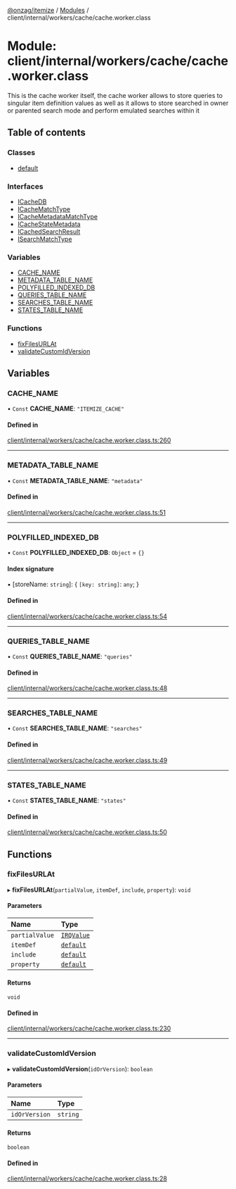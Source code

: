 [@onzag/itemize](../README.md) / [Modules](../modules.md) / client/internal/workers/cache/cache.worker.class

# Module: client/internal/workers/cache/cache.worker.class

This is the cache worker itself, the cache worker allows to store
queries to singular item definition values as well as it allows
to store searched in owner or parented search mode and perform
emulated searches within it

## Table of contents

### Classes

- [default](../classes/client_internal_workers_cache_cache_worker_class.default.md)

### Interfaces

- [ICacheDB](../interfaces/client_internal_workers_cache_cache_worker_class.ICacheDB.md)
- [ICacheMatchType](../interfaces/client_internal_workers_cache_cache_worker_class.ICacheMatchType.md)
- [ICacheMetadataMatchType](../interfaces/client_internal_workers_cache_cache_worker_class.ICacheMetadataMatchType.md)
- [ICacheStateMetadata](../interfaces/client_internal_workers_cache_cache_worker_class.ICacheStateMetadata.md)
- [ICachedSearchResult](../interfaces/client_internal_workers_cache_cache_worker_class.ICachedSearchResult.md)
- [ISearchMatchType](../interfaces/client_internal_workers_cache_cache_worker_class.ISearchMatchType.md)

### Variables

- [CACHE\_NAME](client_internal_workers_cache_cache_worker_class.md#cache_name)
- [METADATA\_TABLE\_NAME](client_internal_workers_cache_cache_worker_class.md#metadata_table_name)
- [POLYFILLED\_INDEXED\_DB](client_internal_workers_cache_cache_worker_class.md#polyfilled_indexed_db)
- [QUERIES\_TABLE\_NAME](client_internal_workers_cache_cache_worker_class.md#queries_table_name)
- [SEARCHES\_TABLE\_NAME](client_internal_workers_cache_cache_worker_class.md#searches_table_name)
- [STATES\_TABLE\_NAME](client_internal_workers_cache_cache_worker_class.md#states_table_name)

### Functions

- [fixFilesURLAt](client_internal_workers_cache_cache_worker_class.md#fixfilesurlat)
- [validateCustomIdVersion](client_internal_workers_cache_cache_worker_class.md#validatecustomidversion)

## Variables

### CACHE\_NAME

• `Const` **CACHE\_NAME**: ``"ITEMIZE_CACHE"``

#### Defined in

[client/internal/workers/cache/cache.worker.class.ts:260](https://github.com/onzag/itemize/blob/59702dd5/client/internal/workers/cache/cache.worker.class.ts#L260)

___

### METADATA\_TABLE\_NAME

• `Const` **METADATA\_TABLE\_NAME**: ``"metadata"``

#### Defined in

[client/internal/workers/cache/cache.worker.class.ts:51](https://github.com/onzag/itemize/blob/59702dd5/client/internal/workers/cache/cache.worker.class.ts#L51)

___

### POLYFILLED\_INDEXED\_DB

• `Const` **POLYFILLED\_INDEXED\_DB**: `Object` = `{}`

#### Index signature

▪ [storeName: `string`]: \{ `[key: string]`: `any`;  }

#### Defined in

[client/internal/workers/cache/cache.worker.class.ts:54](https://github.com/onzag/itemize/blob/59702dd5/client/internal/workers/cache/cache.worker.class.ts#L54)

___

### QUERIES\_TABLE\_NAME

• `Const` **QUERIES\_TABLE\_NAME**: ``"queries"``

#### Defined in

[client/internal/workers/cache/cache.worker.class.ts:48](https://github.com/onzag/itemize/blob/59702dd5/client/internal/workers/cache/cache.worker.class.ts#L48)

___

### SEARCHES\_TABLE\_NAME

• `Const` **SEARCHES\_TABLE\_NAME**: ``"searches"``

#### Defined in

[client/internal/workers/cache/cache.worker.class.ts:49](https://github.com/onzag/itemize/blob/59702dd5/client/internal/workers/cache/cache.worker.class.ts#L49)

___

### STATES\_TABLE\_NAME

• `Const` **STATES\_TABLE\_NAME**: ``"states"``

#### Defined in

[client/internal/workers/cache/cache.worker.class.ts:50](https://github.com/onzag/itemize/blob/59702dd5/client/internal/workers/cache/cache.worker.class.ts#L50)

## Functions

### fixFilesURLAt

▸ **fixFilesURLAt**(`partialValue`, `itemDef`, `include`, `property`): `void`

#### Parameters

| Name | Type |
| :------ | :------ |
| `partialValue` | [`IRQValue`](../interfaces/rq_querier.IRQValue.md) |
| `itemDef` | [`default`](../classes/base_Root_Module_ItemDefinition.default.md) |
| `include` | [`default`](../classes/base_Root_Module_ItemDefinition_Include.default.md) |
| `property` | [`default`](../classes/base_Root_Module_ItemDefinition_PropertyDefinition.default.md) |

#### Returns

`void`

#### Defined in

[client/internal/workers/cache/cache.worker.class.ts:230](https://github.com/onzag/itemize/blob/59702dd5/client/internal/workers/cache/cache.worker.class.ts#L230)

___

### validateCustomIdVersion

▸ **validateCustomIdVersion**(`idOrVersion`): `boolean`

#### Parameters

| Name | Type |
| :------ | :------ |
| `idOrVersion` | `string` |

#### Returns

`boolean`

#### Defined in

[client/internal/workers/cache/cache.worker.class.ts:28](https://github.com/onzag/itemize/blob/59702dd5/client/internal/workers/cache/cache.worker.class.ts#L28)

